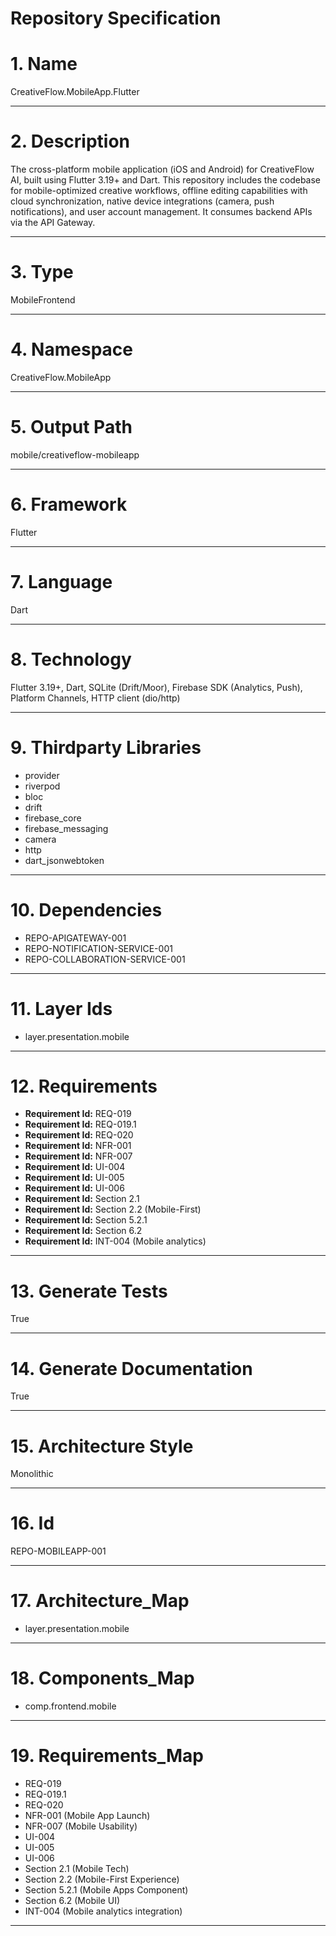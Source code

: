 # Repository Specification

# 1. Name
CreativeFlow.MobileApp.Flutter


---

# 2. Description
The cross-platform mobile application (iOS and Android) for CreativeFlow AI, built using Flutter 3.19+ and Dart. This repository includes the codebase for mobile-optimized creative workflows, offline editing capabilities with cloud synchronization, native device integrations (camera, push notifications), and user account management. It consumes backend APIs via the API Gateway.


---

# 3. Type
MobileFrontend


---

# 4. Namespace
CreativeFlow.MobileApp


---

# 5. Output Path
mobile/creativeflow-mobileapp


---

# 6. Framework
Flutter


---

# 7. Language
Dart


---

# 8. Technology
Flutter 3.19+, Dart, SQLite (Drift/Moor), Firebase SDK (Analytics, Push), Platform Channels, HTTP client (dio/http)


---

# 9. Thirdparty Libraries

- provider
- riverpod
- bloc
- drift
- firebase_core
- firebase_messaging
- camera
- http
- dart_jsonwebtoken


---

# 10. Dependencies

- REPO-APIGATEWAY-001
- REPO-NOTIFICATION-SERVICE-001
- REPO-COLLABORATION-SERVICE-001


---

# 11. Layer Ids

- layer.presentation.mobile


---

# 12. Requirements

- **Requirement Id:** REQ-019  
- **Requirement Id:** REQ-019.1  
- **Requirement Id:** REQ-020  
- **Requirement Id:** NFR-001  
- **Requirement Id:** NFR-007  
- **Requirement Id:** UI-004  
- **Requirement Id:** UI-005  
- **Requirement Id:** UI-006  
- **Requirement Id:** Section 2.1  
- **Requirement Id:** Section 2.2 (Mobile-First)  
- **Requirement Id:** Section 5.2.1  
- **Requirement Id:** Section 6.2  
- **Requirement Id:** INT-004 (Mobile analytics)  


---

# 13. Generate Tests
True


---

# 14. Generate Documentation
True


---

# 15. Architecture Style
Monolithic


---

# 16. Id
REPO-MOBILEAPP-001


---

# 17. Architecture_Map

- layer.presentation.mobile


---

# 18. Components_Map

- comp.frontend.mobile


---

# 19. Requirements_Map

- REQ-019
- REQ-019.1
- REQ-020
- NFR-001 (Mobile App Launch)
- NFR-007 (Mobile Usability)
- UI-004
- UI-005
- UI-006
- Section 2.1 (Mobile Tech)
- Section 2.2 (Mobile-First Experience)
- Section 5.2.1 (Mobile Apps Component)
- Section 6.2 (Mobile UI)
- INT-004 (Mobile analytics integration)


---

